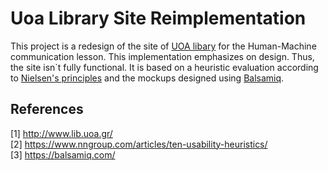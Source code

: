 # Uoa Library Site Reimplementation
This project is a redesign of the site of [UOA libary](http://www.lib.uoa.gr/) for the Human-Machine communication lesson. This
implementation emphasizes on design. Thus, the site isn`t fully functional. It is based on a heuristic evaluation according to [Nielsen's 
principles](https://www.nngroup.com/articles/ten-usability-heuristics/) and the mockups designed using [Balsamiq](https://balsamiq.com/).

## References 
[1] http://www.lib.uoa.gr/<br/>
[2] https://www.nngroup.com/articles/ten-usability-heuristics/<br/>
[3] https://balsamiq.com/
